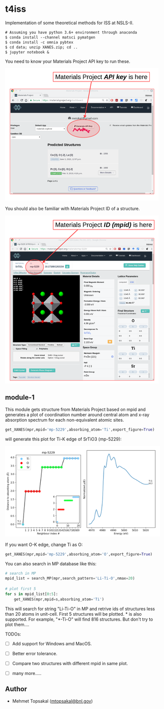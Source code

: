 # t4iss
Implementation of some theoretical methods for ISS at NSLS-II.

    # Assuming you have python 3.6+ environment through anaconda 
    $ conda install --channel matsci pymatgen
    $ conda install -c omnia pybtex 
    $ cd data; unzip XANES.zip; cd ..
    $ jupyter notebook &

You need to know your Materials Project API key to run these.

![](img/api.png) 

You should also be familiar with Materials Project ID of a structure.

![](img/mpid.png)



## module-1
This module gets structure from Materials Project based on mpid and generates 
a plot of coordination number around central atom and x-ray absorption spectrum
for each non-equivalent atomic sites.

```python
get_XANES(mpr,mpid='mp-5229',absorbing_atom='Ti',export_figure=True)
```

will generate this plot for Ti-K edge of SrTiO3 (mp-5229):

![](img/mp-5229_Ti.png)

If you want O-K edge, change Ti as O:

```python
get_XANES(mpr,mpid='mp-5229',absorbing_atom='O',export_figure=True)
```

You can also search in MP database like this:
    
```python
# search in MP
mpid_list = search_MP(mpr,search_pattern='Li-Ti-O',nmax=20)

# plot first 5
for s in mpid_list[0:5]:
    get_XANES(mpr,mpid=s,absorbing_atom='Ti')
```

This will search for string "Li-Ti-O" in MP and retrive ids of structures 
less than 20 atoms in unit-cell. First 5 structures will be plotted. * is
also supported. For example, "*-Ti-O" will find 816 structures. But don't
try to plot them....

TODOs:
- [ ] Add support for Windows amd MacOS.
- [ ] Better error tolerance.
- [ ] Compare two structures with different mpid in same plot.
- [ ] many more.....



## Author
* Mehmet Topsakal (mtopsakal@bnl.gov)
